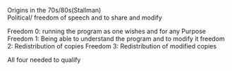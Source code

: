 Origins in the 70s/80s(Stallman)    
Political/ freedom of speech and to share and modify

Freedom 0: running the program as one wishes and for any Purpose
Freedom 1: Being able to understand the program and to modify it
freedom 2: Redistribution of copies
Freedom 3: Redistribution of modified copies 

All four needed to qualify

